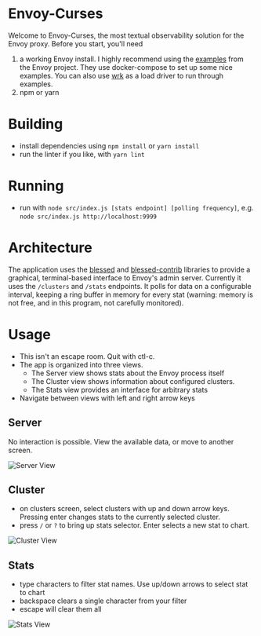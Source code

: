 # Envoy-Curses

Welcome to Envoy-Curses, the most textual observability solution for the Envoy
proxy. Before you start, you'll need

1. a working Envoy install. I highly recommend using
   the
   [examples](https://github.com/envoyproxy/envoy/tree/master/examples/zipkin-tracing) from
   the Envoy project. They use docker-compose to set up some nice examples. You
   can also use [wrk](https://github.com/wg/wrk) as a load driver to run through
   examples.
2. npm or yarn

# Building

* install dependencies using `npm install` or `yarn install`
* run the linter if you like, with `yarn lint`

# Running

* run with `node src/index.js [stats endpoint] [polling frequency]`, e.g.
  `node src/index.js http://localhost:9999`
  
# Architecture

The application uses the [blessed](https://github.com/chjj/blessed) and
[blessed-contrib](https://github.com/yaronn/blessed-contrib) libraries to
provide a graphical, terminal-based interface to Envoy's admin server. Currently
it uses the `/clusters` and `/stats` endpoints. It polls for data on a
configurable interval, keeping a ring buffer in memory for every stat (warning:
memory is not free, and in this program, not carefully monitored).

# Usage

* This isn't an escape room. Quit with ctl-c.
* The app is organized into three views.
  * The Server view shows stats about the Envoy process itself
  * The Cluster view shows information about configured clusters.
  * The Stats view provides an interface for arbitrary stats
* Navigate between views with left and right arrow keys

## Server

No interaction is possible. View the available data, or move to another screen.

![Server View](server-view.png)

## Cluster

* on clusters screen, select clusters with up and down arrow keys. Pressing
  enter changes stats to the currently selected cluster.
* press `/` or `?` to bring up stats selector. Enter selects a new stat to chart.

![Cluster View](clusters-view.png)

## Stats

* type characters to filter stat names. Use up/down arrows to select stat to
  chart
* backspace clears a single character from your filter
* escape will clear them all

![Stats View](stats-view.png)
  
